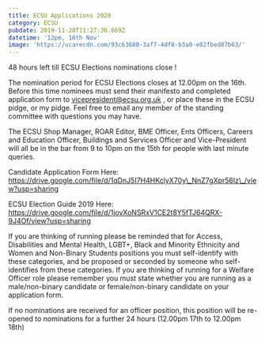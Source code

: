 ```yaml
---
title: ECSU Applications 2020
category: ECSU
pubdate: 2019-11-20T11:27:36.669Z
datetime: '12pm, 16th Nov'
image: 'https://ucarecdn.com/93c63688-3af7-4df8-b3a0-e02fbed07b63/'
---
```

48 hours left till ECSU Elections nominations close !

The nomination period for ECSU Elections closes at 12.00pm on the 16th. Before this time nominees must send their manifesto and completed application form to vicepresident@ecsu.org.uk , or place these in the ECSU pidge, or my pidge.  Feel free to email any member of the standing committee with questions you may have.

The ECSU Shop Manager, ROAR Editor, BME Officer, Ents Officers, Careers and Education Officer, Buildings and Services Officer and Vice-President will all be in the bar from 9 to 10pm on the 15th for people with last minute queries.

 Candidate Application Form Here: https://drive.google.com/file/d/1qDnJ5I7H4HKclyX70y\_NnZ7gXpr56lz\_/view?usp=sharing

ECSU Election Guide 2019 Here: https://drive.google.com/file/d/1jovXoNSRxV1CE2t8Y5fTJ64QRX-9J4Of/view?usp=sharing

If you are thinking of running please be reminded that for Access, Disabilities and Mental Health, LGBT+, Black and Minority Ethnicity and Women and Non-Binary Students positions you must self-identify with these categories, and be proposed or seconded by someone who self-identifies from these categories. If you are thinking of running for a Welfare Officer role please remember you must state whether you are running as a male/non-binary candidate or female/non-binary candidate on your application form.

If no nominations are received for an officer position, this position will be re-opened to nominations for a further 24 hours (12.00pm 17th to 12.00pm 18th)
